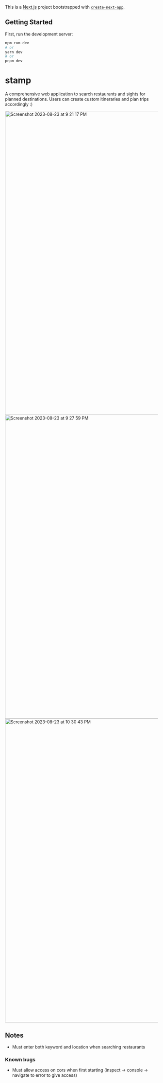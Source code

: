 This is a [Next.js](https://nextjs.org/) project bootstrapped with [`create-next-app`](https://github.com/vercel/next.js/tree/canary/packages/create-next-app).

## Getting Started

First, run the development server:

```bash
npm run dev
# or
yarn dev
# or
pnpm dev
```

# stamp
A comprehensive web application to search restaurants and sights for planned destinations. Users can create custom itineraries and plan trips accordingly :)

<img width="1000" alt="Screenshot 2023-08-23 at 9 21 17 PM" src="https://github.com/mmoon11/stamp/assets/99312939/c00ee0e6-99d3-4c0c-8983-46d69a2e4510">

<img width="1000" alt="Screenshot 2023-08-23 at 9 27 59 PM" src="https://github.com/mmoon11/stamp/assets/99312939/74ffa9e8-002a-4628-87e8-8b31ecd83eb8">

<img width="1000" alt="Screenshot 2023-08-23 at 10 30 43 PM" src="https://github.com/mmoon11/stamp/assets/99312939/571c9984-eed1-4a81-8deb-e90de2c52ff8">

## Notes
- Must enter both keyword and location when searching restaurants

### Known bugs
- Must allow access on cors when first starting (inspect -> console -> navigate to error to give access)
